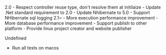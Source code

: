 2.0
	- Respect controller reuse type, don't resolve them at initilaize
	- Update .Net standard requirement to 2.0
	- Update Nhibernate to 5.0
	- Support NHibernate sql logging
2.1~
	- More execution performance improvement
	- More database performance improvement
	- Support publish to other platform
		- Provide linux project creator and website publisher

Undefined
- Run all tests on macos
